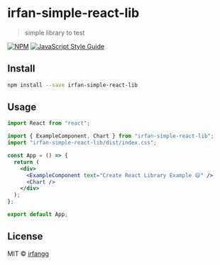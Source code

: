 # irfan-simple-react-lib

> simple library to test

[![NPM](https://img.shields.io/npm/v/irfan-simple-react-lib.svg)](https://www.npmjs.com/package/irfan-simple-react-lib) [![JavaScript Style Guide](https://img.shields.io/badge/code_style-standard-brightgreen.svg)](https://standardjs.com)

## Install

```bash
npm install --save irfan-simple-react-lib
```

## Usage

```jsx
import React from "react";

import { ExampleComponent, Chart } from "irfan-simple-react-lib";
import "irfan-simple-react-lib/dist/index.css";

const App = () => {
  return (
    <div>
      <ExampleComponent text="Create React Library Example 😄" />
      <Chart />
    </div>
  );
};

export default App;
```

## License

MIT © [irfangg](https://github.com/irfangg)
